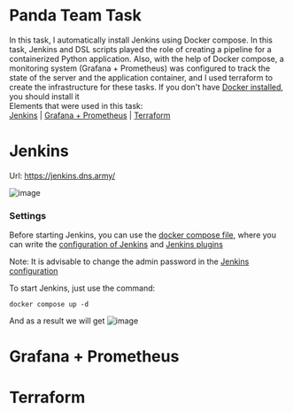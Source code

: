 # Panda Team Task

In this task, I automatically install Jenkins using Docker compose. In this task, Jenkins and DSL scripts played the role of creating a pipeline for a containerized Python application. Also, with the help of Docker compose, a monitoring system (Grafana + Prometheus) was configured to track the state of the server and the application container, and I used terraform to create the infrastructure for these tasks. If you don't have [Docker installed](https://docs.docker.com/engine/install/ubuntu/), you should install it<br> Elements that were used in this task:<br>
[Jenkins](#Jenkins) | [Grafana + Prometheus](#Grafana+Prometheus) | [Terraform](#Terraform)

# <a name="Jenkins">Jenkins</a>
Url: https://jenkins.dns.army/

![image](https://github.com/user-attachments/assets/e939a4b1-aed6-469b-885c-3e49eeb26071)

### Settings
Before starting Jenkins, you can use the [docker compose file](https://github.com/BohdanHavran/pandateam-task/blob/infrastructure/jenkins/docker-compose.yml), where you can write the [configuration of Jenkins](https://github.com/BohdanHavran/pandateam-task/blob/infrastructure/jenkins/casc.yaml) and [Jenkins plugins](https://github.com/BohdanHavran/pandateam-task/blob/infrastructure/jenkins/plugins.txt)

Note: It is advisable to change the admin password in the [Jenkins configuration](https://github.com/BohdanHavran/pandateam-task/blob/infrastructure/jenkins/casc.yaml)

To start Jenkins, just use the command:
```
docker compose up -d
```
And as a result we will get
![image](https://github.com/user-attachments/assets/78ff717f-49d8-4963-8b84-09104264dbe5)

# <a name="Grafana+Prometheus">Grafana + Prometheus</a>

# <a name="Terraform">Terraform</a>